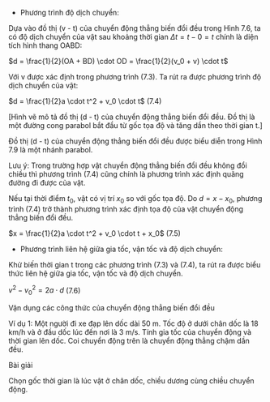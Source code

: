 * Phương trình độ dịch chuyển:

Dựa vào đồ thị (v - t) của chuyển động thẳng biến đổi đều trong Hình 7.6, ta có độ dịch chuyển của vật sau khoảng thời gian $\Delta t = t - 0 = t$ chính là diện tích hình thang OABD:

$d = \frac{1}{2}(OA + BD) \cdot OD = \frac{1}{2}(v_0 + v) \cdot t$

Với v được xác định trong phương trình (7.3). Ta rút ra được phương trình độ dịch chuyển của vật:

$d = \frac{1}{2}a \cdot t^2 + v_0 \cdot t$ (7.4)

[Hình vẽ mô tả đồ thị (d - t) của chuyển động thẳng biến đổi đều. Đồ thị là một đường cong parabol bắt đầu từ gốc tọa độ và tăng dần theo thời gian t.]

Đồ thị (d - t) của chuyển động thẳng biến đổi đều được biểu diễn trong Hình 7.9 là một nhánh parabol.

Lưu ý: Trong trường hợp vật chuyển động thẳng biến đổi đều không đổi chiều thì phương trình (7.4) cũng chính là phương trình xác định quãng đường đi được của vật.

Nếu tại thời điểm $t_0$, vật có vị trí $x_0$ so với gốc tọa độ. Do $d = x - x_0$, phương trình (7.4) trở thành phương trình xác định tọa độ của vật chuyển động thẳng biến đổi đều.

$x = \frac{1}{2}a \cdot t^2 + v_0 \cdot t + x_0$ (7.5)

* Phương trình liên hệ giữa gia tốc, vận tốc và độ dịch chuyển:

Khử biến thời gian t trong các phương trình (7.3) và (7.4), ta rút ra được biểu thức liên hệ giữa gia tốc, vận tốc và độ dịch chuyển.

$v^2 - v_0^2 = 2a \cdot d$ (7.6)

Vận dụng các công thức của chuyển động thẳng biến đổi đều

Ví dụ 1: Một người đi xe đạp lên dốc dài 50 m. Tốc độ ở dưới chân dốc là 18 km/h và ở đầu dốc lúc đến nơi là 3 m/s. Tính gia tốc của chuyển động và thời gian lên dốc. Coi chuyển động trên là chuyển động thẳng chậm dần đều.

Bài giải

Chọn gốc thời gian là lúc vật ở chân dốc, chiều dương cùng chiều chuyển động.
